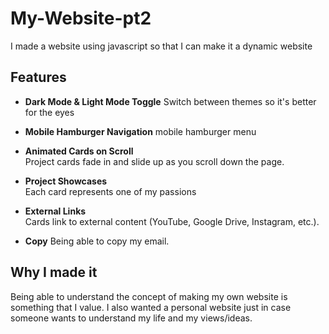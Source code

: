 # My-Website-pt2
I made a website using javascript so that I can make it a dynamic website

## Features

- **Dark Mode & Light Mode Toggle**
Switch between themes so it's better for the eyes

- **Mobile Hamburger Navigation**
   mobile hamburger menu 

- **Animated Cards on Scroll**  
  Project cards fade in and slide up as you scroll down the page.

- **Project Showcases**  
  Each card represents one of my passions

- **External Links**  
  Cards link to external content (YouTube, Google Drive, Instagram, etc.).

- **Copy**
Being able to copy my email.

## Why I made it

Being able to understand the concept of making my own website is something that I value. I also wanted a personal website just in case someone wants to understand my life and my views/ideas.

